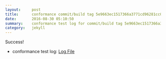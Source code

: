 ```yaml
---
layout:     post
title:      conformance commit/build tag 5e9663ec1517366a3771cd96281cc02513b6160a
date:       2016-08-30 05:10:50
summary:    conformance test log for commit/build tag 5e9663ec1517366a3771cd96281cc02513b6160a.
category:   jekyll
---
```


Success!

- conformance test log: [Log File](http://s3-us-west-2.amazonaws.com/kraken-e2e-logs/conformance/46/build-log.txt)
